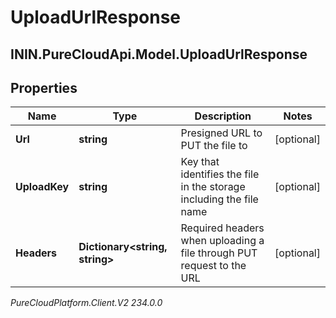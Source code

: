 # UploadUrlResponse

## ININ.PureCloudApi.Model.UploadUrlResponse

## Properties

|Name | Type | Description | Notes|
|------------ | ------------- | ------------- | -------------|
| **Url** | **string** | Presigned URL to PUT the file to | [optional] |
| **UploadKey** | **string** | Key that identifies the file in the storage including the file name | [optional] |
| **Headers** | **Dictionary&lt;string, string&gt;** | Required headers when uploading a file through PUT request to the URL | [optional] |



_PureCloudPlatform.Client.V2 234.0.0_
